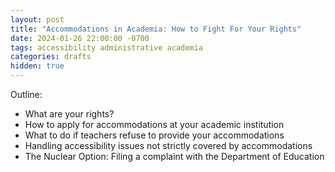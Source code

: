 ```yaml
---
layout: post
title: "Accommodations in Academia: How to Fight For Your Rights"
date: 2024-01-26 22:00:00 -0700
tags: accessibility administrative academia
categories: drafts
hidden: true
--- 
```


Outline: 
- What are your rights? 
- How to apply for accommodations at your academic institution 
- What to do if teachers refuse to provide your accommodations 
- Handling accessibility issues not strictly covered by accommodations 
- The Nuclear Option: Filing a complaint with the Department of Education